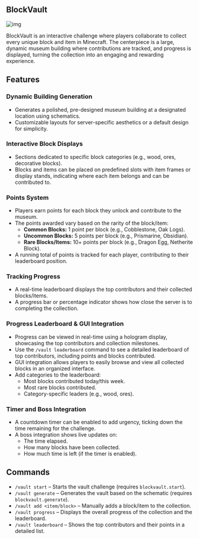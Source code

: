 ## BlockVault

![img](https://i.imgur.com/DPcMoaq.png)

BlockVault is an interactive challenge where players collaborate to collect every unique block and item in Minecraft. The centerpiece is a large, dynamic museum building where contributions are tracked, and progress is displayed, turning the collection into an engaging and rewarding experience.

## Features
### Dynamic Building Generation
* Generates a polished, pre-designed museum building at a designated location using schematics.
* Customizable layouts for server-specific aesthetics or a default design for simplicity.

### Interactive Block Displays
* Sections dedicated to specific block categories (e.g., wood, ores, decorative blocks).
* Blocks and items can be placed on predefined slots with item frames or display stands, indicating where each item belongs and can be contributed to.

### Points System
* Players earn points for each block they unlock and contribute to the museum. 
* The points awarded vary based on the rarity of the block/item:
  * **Common Blocks:** 1 point per block (e.g., Cobblestone, Oak Logs).
  * **Uncommon Blocks:** 5 points per block (e.g., Prismarine, Obsidian). 
  * **Rare Blocks/Items:** 10+ points per block (e.g., Dragon Egg, Netherite Block). 
* A running total of points is tracked for each player, contributing to their leaderboard position.

### Tracking Progress
* A real-time leaderboard displays the top contributors and their collected blocks/items.
* A progress bar or percentage indicator shows how close the server is to completing the collection.

### Progress Leaderboard & GUI Integration
* Progress can be viewed in real-time using a hologram display, showcasing the top contributors and collection milestones.
* Use the `/vault leaderboard` command to see a detailed leaderboard of top contributors, including points and blocks contributed.
* GUI integration allows players to easily browse and view all collected blocks in an organized interface.
* Add categories to the leaderboard:
  * Most blocks contributed today/this week. 
  * Most rare blocks contributed. 
  * Category-specific leaders (e.g., wood, ores).

### Timer and Boss Integration
* A countdown timer can be enabled to add urgency, ticking down the time remaining for the challenge.
* A boss integration shows live updates on:
  * The time elapsed.
  * How many blocks have been collected.
  * How much time is left (if the timer is enabled).

## Commands
* `/vault start` – Starts the vault challenge (requires `blockvault.start`).
* `/vault generate` – Generates the vault based on the schematic (requires `blockvault.generate`).
* `/vault add <item/block>` – Manually adds a block/item to the collection.
* `/vault progress` – Displays the overall progress of the collection and the leaderboard.
* `/vault leaderboard` – Shows the top contributors and their points in a detailed list.